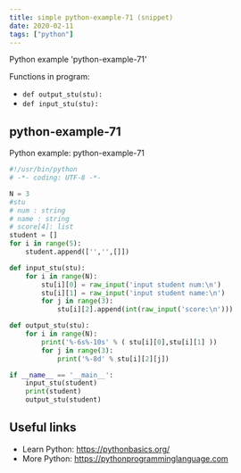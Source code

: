 ```yaml
---
title: simple python-example-71 (snippet)
date: 2020-02-11
tags: ["python"]
---
```

Python example 'python-example-71'

Functions in program: 
* `def output_stu(stu):`
* `def input_stu(stu):`

## python-example-71

Python example: python-example-71

```python
#!/usr/bin/python
# -*- coding: UTF-8 -*-

N = 3
#stu
# num : string
# name : string
# score[4]: list
student = []
for i in range(5):
    student.append(['','',[]])

def input_stu(stu):
    for i in range(N):
        stu[i][0] = raw_input('input student num:\n')
        stu[i][1] = raw_input('input student name:\n')
        for j in range(3):
            stu[i][2].append(int(raw_input('score:\n')))

def output_stu(stu):
    for i in range(N):
        print('%-6s%-10s' % ( stu[i][0],stu[i][1] ))
        for j in range(3):
            print('%-8d' % stu[i][2][j])

if __name__ == '__main__':
    input_stu(student)
    print(student)
    output_stu(student)


```

## Useful links

- Learn Python: https://pythonbasics.org/
- More Python: https://pythonprogramminglanguage.com

